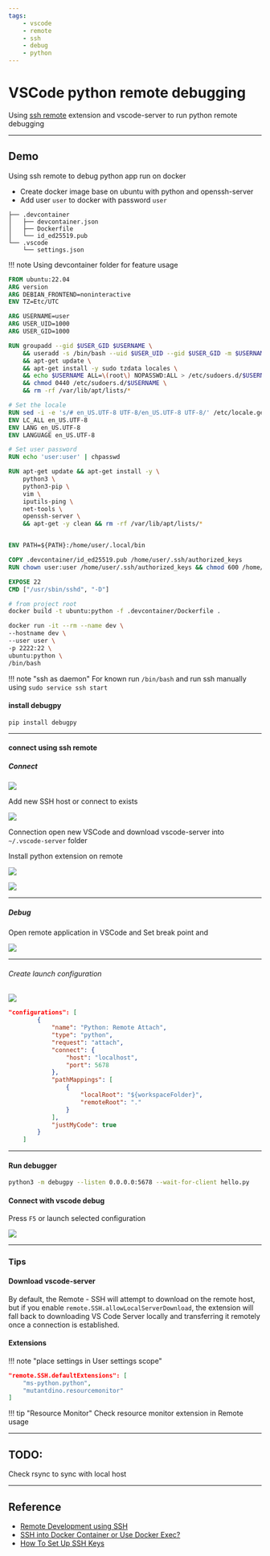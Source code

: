 ```yaml
---
tags:
    - vscode
    - remote
    - ssh
    - debug
    - python
---
```


# VSCode python remote debugging 
Using [ssh remote](https://marketplace.visualstudio.com/items?itemName=ms-vscode-remote.remote-ssh) extension and vscode-server to run python remote debugging


---

## Demo
Using ssh remote to debug python app run on docker

- Create docker image base on ubuntu with python and openssh-server
- Add user `user` to docker with password `user`


```
├── .devcontainer
│   ├── devcontainer.json
│   ├── Dockerfile
│   └── id_ed25519.pub
└── .vscode
    └── settings.json
```

!!! note
    Using devcontainer folder for feature usage
     

```Dockerfile linenums="1" hl_lines="25 39-40"
FROM ubuntu:22.04
ARG version
ARG DEBIAN_FRONTEND=noninteractive
ENV TZ=Etc/UTC

ARG USERNAME=user
ARG USER_UID=1000
ARG USER_GID=1000

RUN groupadd --gid $USER_GID $USERNAME \
    && useradd -s /bin/bash --uid $USER_UID --gid $USER_GID -m $USERNAME \
    && apt-get update \
    && apt-get install -y sudo tzdata locales \
    && echo $USERNAME ALL=\(root\) NOPASSWD:ALL > /etc/sudoers.d/$USERNAME\
    && chmod 0440 /etc/sudoers.d/$USERNAME \
    && rm -rf /var/lib/apt/lists/* 

# Set the locale
RUN sed -i -e 's/# en_US.UTF-8 UTF-8/en_US.UTF-8 UTF-8/' /etc/locale.gen && locale-gen
ENV LC_ALL en_US.UTF-8
ENV LANG en_US.UTF-8
ENV LANGUAGE en_US.UTF-8

# Set user password
RUN echo 'user:user' | chpasswd

RUN apt-get update && apt-get install -y \
    python3 \
    python3-pip \
    vim \
    iputils-ping \
    net-tools \
    openssh-server \
    && apt-get -y clean && rm -rf /var/lib/apt/lists/*


ENV PATH=${PATH}:/home/user/.local/bin

COPY .devcontainer/id_ed25519.pub /home/user/.ssh/authorized_keys
RUN chown user:user /home/user/.ssh/authorized_keys && chmod 600 /home/user/.ssh/authorized_keys

EXPOSE 22
CMD ["/usr/sbin/sshd", "-D"]
```

```bash title="build image"
# from project root
docker build -t ubuntu:python -f .devcontainer/Dockerfile .
```

```bash title="run docker"
docker run -it --rm --name dev \
--hostname dev \
--user user \
-p 2222:22 \
ubuntu:python \
/bin/bash
```

!!! note "ssh as daemon"
    For known run `/bin/bash` and run ssh manually using
    `sudo service ssh start`

#### install debugpy

```
pip install debugpy
```

---

#### connect using ssh remote

##### Connect
![](images/connect_to_host.png)

Add new SSH host or connect to exists

![](images/connect_to_host_2.png)

Connection open new VSCode and download vscode-server into `~/.vscode-server` folder

Install python extension on remote

![](images/remote_extension.png)

![](images/install_python_ext_on_remote.png)

---

##### Debug
Open remote application in VSCode and
Set break point and 

![](images/set_breakpoint.png)

---

###### Create launch configuration

![](images/ssh_remote_connect.png)
     

```json title="launch.json"
"configurations": [
        {
            "name": "Python: Remote Attach",
            "type": "python",
            "request": "attach",
            "connect": {
                "host": "localhost",
                "port": 5678
            },
            "pathMappings": [
                {
                    "localRoot": "${workspaceFolder}",
                    "remoteRoot": "."
                }
            ],
            "justMyCode": true
        }
    ]
```

---

#### Run debugger

```bash title="from vscode terminal"
python3 -m debugpy --listen 0.0.0.0:5678 --wait-for-client hello.py
```

#### Connect with vscode debug
Press `F5` or launch selected configuration

![](images/ssh_remote_debug.png)


---

### Tips

#### Download vscode-server
By default, the Remote - SSH will attempt to download on the remote host, but if you enable `remote.SSH.allowLocalServerDownload`, the extension will fall back to downloading VS Code Server locally and transferring it remotely once a connection is established.

#### Extensions

!!! note "place settings in User settings scope"

```json
"remote.SSH.defaultExtensions": [
    "ms-python.python",
    "mutantdino.resourcemonitor"
]
```

!!! tip "Resource Monitor"
    Check resource monitor extension in Remote usage

---

## TODO:
Check rsync to sync with local host

---

## Reference
- [Remote Development using SSH](https://code.visualstudio.com/docs/remote/ssh)
- [SSH into Docker Container or Use Docker Exec?](https://goteleport.com/blog/shell-access-docker-container-with-ssh-and-docker-exec/)
- [How To Set Up SSH Keys](https://goteleport.com/blog/how-to-set-up-ssh-keys/)